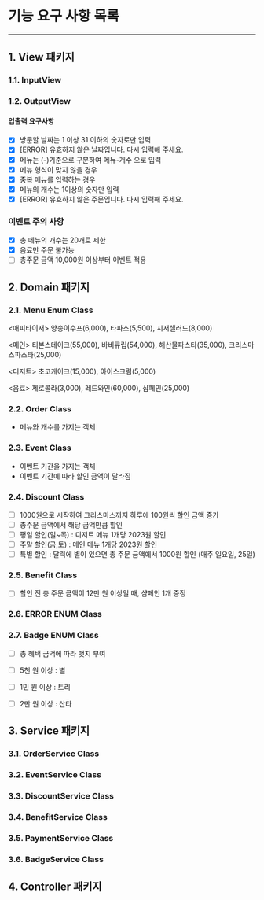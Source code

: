 # 기능 요구 사항 목록
***

## 1. View 패키지
### 1.1. InputView
### 1.2. OutputView

#### 입출력 요구사항
- [X] 방문할 날짜는 1 이상 31 이하의 숫자로만 입력
- [X] [ERROR] 유효하지 않은 날짜입니다. 다시 입력해 주세요.
- [X] 메뉴는  (-)기준으로 구분하여 메뉴-개수 으로 입력
- [X] 메뉴 형식이 맞지 않을 경우
- [X] 중복 메뉴를 입력하는 경우
- [X] 메뉴의 개수는 1이상의 숫자만 입력
- [X] [ERROR] 유효하지 않은 주문입니다. 다시 입력해 주세요.

### 이벤트 주의 사항
- [X] 총 메뉴의 개수는 20개로 제한
- [X] 음료만 주문 불가능
- [ ] 총주문 금액 10,000원 이상부터 이벤트 적용

## 2. Domain 패키지
### 2.1. Menu Enum Class
<애피타이저>
양송이수프(6,000), 타파스(5,500), 시저샐러드(8,000)

<메인>
티본스테이크(55,000), 바비큐립(54,000), 해산물파스타(35,000), 크리스마스파스타(25,000)

<디저트>
초코케이크(15,000), 아이스크림(5,000)

<음료>
제로콜라(3,000), 레드와인(60,000), 샴페인(25,000)

### 2.2. Order Class
- 메뉴와 개수를 가지는 객체

### 2.3. Event Class
- 이벤트 기간을 가지는 객체
- 이벤트 기간에 따라 할인 금액이 달라짐


### 2.4. Discount Class

- [ ] 1000원으로 시작하여 크리스마스까지 하루에 100원씩 할인 금액 증가
- [ ] 총주문 금액에서 해당 금액만큼 할인
- [ ] 평일 할인(일~목) : 디저트 메뉴 1개당 2023원 할인
- [ ] 주말 할인(금,토) : 메인 메뉴 1개당 2023원 할인
- [ ] 특별 할인 : 달력에 별이 있으면 총 주문 금액에서 1000원 할인 (매주 일요일, 25일)

### 2.5. Benefit Class
- [ ] 할인 전 총 주문 금액이 12만 원 이상일 때, 샴페인 1개 증정

### 2.6. ERROR ENUM Class


### 2.7. Badge ENUM Class
- [ ] 총 혜택 금액에 따라 뱃지 부여
- [ ] 5천 원 이상 : 별
- [ ] 1민 원 이상 : 트리
- [ ] 2만 원 이상 : 산타


## 3. Service 패키지
### 3.1. OrderService Class
### 3.2. EventService Class
### 3.3. DiscountService Class
### 3.4. BenefitService Class
### 3.5. PaymentService Class
### 3.6. BadgeService Class

## 4. Controller 패키지

